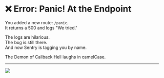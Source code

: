 # ❌ Error: Panic! At the Endpoint

You added a new route: `/panic`.  
It returns a 500 and logs "We tried."

The logs are hilarious.  
The bug is still there.  
And now Sentry is tagging you by name.

The Demon of Callback Hell laughs in camelCase.

---

<a href="../start-game.md">
  <img src="https://img.shields.io/badge/Will%20you%20return%20to%20the%20war%20for%20clean%20code%3F-slategray?style=for-the-badge"/>
</a>
